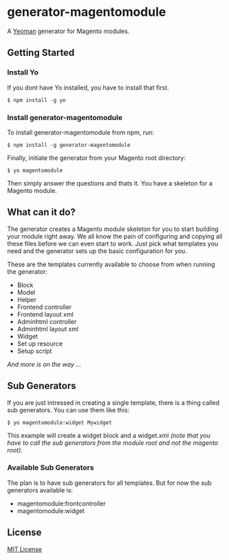 # generator-magentomodule

A [Yeoman](http://yeoman.io) generator for Magento modules.


## Getting Started

### Install Yo
If you dont have Yo installed, you have to install that first.

```
$ npm install -g yo
```

### Install generator-magentomodule
To install generator-magentomodule from npm, run:

```
$ npm install -g generator-magentomodule
```

Finally, initiate the generator from your Magento root directory:

```
$ yo magentomodule
```
Then simply answer the questions and thats it. You have a skeleton for a Magento module.

## What can it do?
The generator creates a Magento module skeleton for you to start building your module right away. We all know the pain of configuring and copying all these files before we can even start to work. Just pick what templates you need and the generator sets up the basic configuration for you.

These are the templates currently available to choose from when running the generator:

* Block
* Model
* Helper
* Frontend controller
* Frontend layout xml
* Adminhtml controller
* Adminhtml layout xml
* Widget
* Set up resource
* Setup script

*And more is on the way ...*

## Sub Generators
If you are just intressed in creating a single template, there is a thing called sub generators. You can use them like this:

```
$ yo magentomodule:widget Mywidget
```
This example will create a widget block and a widget.xml *(note that you have to call the sub generators from the module root and not the magento root)*.

### Available Sub Generators
The plan is to have sub generators for all templates. But for now the sub generators available is:

* magentomodule:frontcontroller
* magentomodule:widget

## License

[MIT License](http://en.wikipedia.org/wiki/MIT_License)
